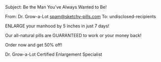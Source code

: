 Subject: Be the Man You've Always Wanted to Be!

From: Dr. Grow-a-Lot <spam@sketchy-pills.com>
To: undisclosed-recipients

ENLARGE your manhood by 5 inches in just 7 days!

Our all-natural pills are GUARANTEED to work or your money back!

Order now and get 50% off!

Dr. Grow-a-Lot
Certified Enlargement Specialist
